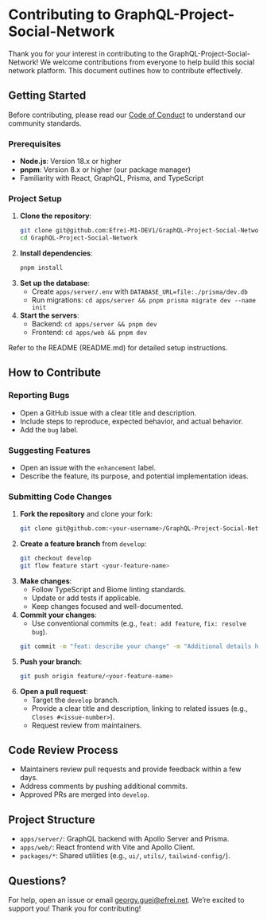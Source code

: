 # Contributing to GraphQL-Project-Social-Network

Thank you for your interest in contributing to the GraphQL-Project-Social-Network! We welcome contributions from everyone to help build this social network platform. This document outlines how to contribute effectively.

## Getting Started

Before contributing, please read our [Code of Conduct](CODE_OF_CONDUCT.md) to understand our community standards.

### Prerequisites
- **Node.js**: Version 18.x or higher
- **pnpm**: Version 8.x or higher (our package manager)
- Familiarity with React, GraphQL, Prisma, and TypeScript

### Project Setup
1. **Clone the repository**:
    ```bash
    git clone git@github.com:Efrei-M1-DEV1/GraphQL-Project-Social-Network.git
    cd GraphQL-Project-Social-Network
    ```
2. **Install dependencies**:
    ```bash
    pnpm install
    ```
3. **Set up the database**:
    - Create `apps/server/.env` with `DATABASE_URL=file:./prisma/dev.db`
    - Run migrations: `cd apps/server && pnpm prisma migrate dev --name init`
4. **Start the servers**:
    - Backend: `cd apps/server && pnpm dev`
    - Frontend: `cd apps/web && pnpm dev`
    
Refer to the README (README.md) for detailed setup instructions.

## How to Contribute

### Reporting Bugs
- Open a GitHub issue with a clear title and description.
- Include steps to reproduce, expected behavior, and actual behavior.
- Add the `bug` label.

### Suggesting Features
- Open an issue with the `enhancement` label.
- Describe the feature, its purpose, and potential implementation ideas.

### Submitting Code Changes
1. **Fork the repository** and clone your fork:
    ```bash
    git clone git@github.com:<your-username>/GraphQL-Project-Social-Network.git
    ```
2. **Create a feature branch** from `develop`:
    ```bash
    git checkout develop
    git flow feature start <your-feature-name>
    ```
3. **Make changes**:
    - Follow TypeScript and Biome linting standards.
    - Update or add tests if applicable.
    - Keep changes focused and well-documented.
4. **Commit your changes**:
    - Use conventional commits (e.g., `feat: add feature`, `fix: resolve bug`).
    ```bash
    git commit -m "feat: describe your change" -m "Additional details here"
    ```
5. **Push your branch**:
    ```bash
    git push origin feature/<your-feature-name>
    ```
6. **Open a pull request**:
    - Target the `develop` branch.
    - Provide a clear title and description, linking to related issues (e.g., `Closes #<issue-number>`).
    - Request review from maintainers.

## Code Review Process

- Maintainers review pull requests and provide feedback within a few days.
- Address comments by pushing additional commits.
- Approved PRs are merged into `develop`.

## Project Structure

- `apps/server/`: GraphQL backend with Apollo Server and Prisma.
- `apps/web/`: React frontend with Vite and Apollo Client.
- `packages/*`: Shared utilities (e.g., `ui/`, `utils/`, `tailwind-config/`).

## Questions?

For help, open an issue or email [georgy.guei@efrei.net](mailto:georgy.guei@efrei.net). We’re excited to support you!
Thank you for contributing!
